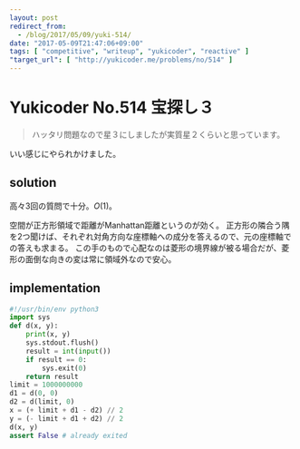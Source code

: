 ```yaml
---
layout: post
redirect_from:
  - /blog/2017/05/09/yuki-514/
date: "2017-05-09T21:47:06+09:00"
tags: [ "competitive", "writeup", "yukicoder", "reactive" ]
"target_url": [ "http://yukicoder.me/problems/no/514" ]
---
```


# Yukicoder No.514 宝探し３

>   ハッタリ問題なので星３にしましたが実質星２くらいと思っています。

いい感じにやられかけました。

## solution

高々$3$回の質問で十分。$O(1)$。

空間が正方形領域で距離がManhattan距離というのが効く。
正方形の隣合う隅を$2$つ聞けば、それぞれ対角方向な座標軸への成分を答えるので、元の座標軸での答えも求まる。
この手のもので心配なのは菱形の境界線が被る場合だが、菱形の面倒な向きの変は常に領域外なので安心。

## implementation

``` python
#!/usr/bin/env python3
import sys
def d(x, y):
    print(x, y)
    sys.stdout.flush()
    result = int(input())
    if result == 0:
        sys.exit(0)
    return result
limit = 1000000000
d1 = d(0, 0)
d2 = d(limit, 0)
x = (+ limit + d1 - d2) // 2
y = (- limit + d1 + d2) // 2
d(x, y)
assert False # already exited
```
